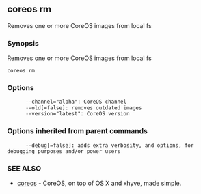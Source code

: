 ## coreos rm

Removes one or more CoreOS images from local fs

### Synopsis


Removes one or more CoreOS images from local fs

```
coreos rm
```

### Options

```
      --channel="alpha": CoreOS channel
      --old[=false]: removes outdated images
      --version="latest": CoreOS version
```

### Options inherited from parent commands

```
      --debug[=false]: adds extra verbosity, and options, for debugging purposes and/or power users
```

### SEE ALSO
* [coreos](coreos.md)	 - CoreOS, on top of OS X and xhyve, made simple.

